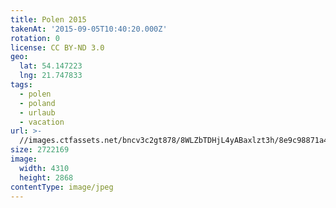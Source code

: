 ```yaml
---
title: Polen 2015
takenAt: '2015-09-05T10:40:20.000Z'
rotation: 0
license: CC BY-ND 3.0
geo:
  lat: 54.147223
  lng: 21.747833
tags:
  - polen
  - poland
  - urlaub
  - vacation
url: >-
  //images.ctfassets.net/bncv3c2gt878/8WLZbTDHjL4yABaxlzt3h/8e9c98871a4d17fa6ef10966f4081338/polen-2015_25324813094_o
size: 2722169
image:
  width: 4310
  height: 2868
contentType: image/jpeg
---
```



